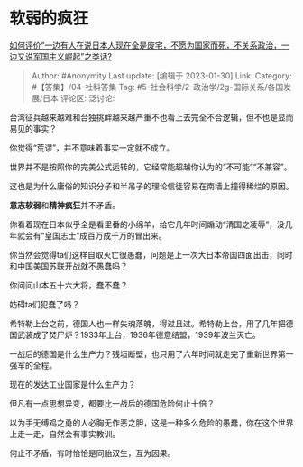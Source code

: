 # 软弱的疯狂
[如何评价“一边有人在说日本人现在全是废宅，不愿为国家而死，不关系政治，一边又说军国主义崛起”之类话?](https://www.zhihu.com/question/581168733/answer/2867280495)

> Author: #Anonymity
> Last update: [编辑于 2023-01-30]
> Link:
> Category: #【答集】/04-社科答集
> Tag: #5-社会科学/2-政治学/2g-国际关系/各国发展/日本
> 评论区:
> 泛讨论:

台湾征兵越来越难和台独挑衅越来越严重不也看上去完全不合逻辑，但不也是显而易见的事实？

你觉得“荒谬”，并不意味着事实一定就不成立。

世界并不是按照你的完美公式运转的，它经常能超越你认为的“不可能”“不兼容”。

这也是为什么庸俗的知识分子和半吊子的理论信徒容易在南墙上撞得稀烂的原因。

**意志软弱**和**精神疯狂**并不矛盾。

你看着现在日本似乎全是看里番的小绵羊，给它几年时间煽动“清国之凌辱”，没几年就会有“皇国志士”成百万成千万的冒出来。

你当然会觉得ta们这样自取灭亡很愚蠢，问题是上一次大日本帝国四面出击，同时和中国美国苏联开战就不愚蠢吗？

你问问山本五十六大将，蠢不蠢？

妨碍ta们犯蠢了吗？

希特勒上台之前，德国人也一样失魂落魄，得过且过。希特勒上台，用了几年把德国武装成了焚尸炉？1933年上台，1936年德意结盟，1939年波兰灭亡。

一战后的德国是什么生产力？残垣断壁，也只用了六年时间就走完了重新世界第一强军的全程。

现在的发达工业国家是什么生产力？

但凡有一点思想异变，都要比一战后的德国危险何止十倍？

以为手无缚鸡之勇的人必胸无作恶之胆，这是一种多么危险的愚蠢，你在这个世界上走一走，自然会有事实教训。

何止不矛盾，有时恰恰是同胎双生，互为因果。
